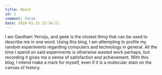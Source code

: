 ```yaml
---
title: About
id: 2
comment: false
date: 2010-01-21 13:34:21
---
```


I am Gautham Yerroju, and geek is the closest thing that can be used to describe me in one word. Using this blog, I am attempting to profile my random experiments regarding computers and technology in general. All the time I spend on said experiments is otherwise wasted work perhaps, but recording it gives me a sense of satisfaction and achievement. With this blog, I intend make a mark for myself, even if it is a molecular stain on the canvas of history.